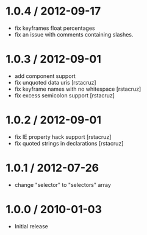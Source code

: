 
1.0.4 / 2012-09-17  
==================

  * fix keyframes float percentages
  * fix an issue with comments containing slashes.

1.0.3 / 2012-09-01  
==================

  * add component support
  * fix unquoted data uris [rstacruz]
  * fix keyframe names with no whitespace [rstacruz]
  * fix excess semicolon support [rstacruz]

1.0.2 / 2012-09-01  
==================

  * fix IE property hack support [rstacruz]
  * fix quoted strings in declarations [rstacruz]

1.0.1 / 2012-07-26  
==================

  * change "selector" to "selectors" array

1.0.0 / 2010-01-03
==================

  * Initial release
